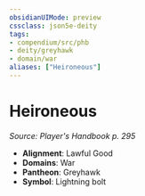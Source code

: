 ```yaml
---
obsidianUIMode: preview
cssclass: json5e-deity
tags:
- compendium/src/phb
- deity/greyhawk
- domain/war
aliases: ["Heironeous"]
---
```

# Heironeous
*Source: Player's Handbook p. 295* 

- **Alignment**: Lawful Good
- **Domains**: War
- **Pantheon**: Greyhawk
- **Symbol**: Lightning bolt